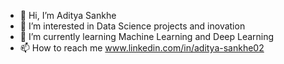 - 👋 Hi, I’m Aditya Sankhe
- 👀 I’m interested in Data Science projects and inovation 
- 🌱 I’m currently learning Machine Learning and Deep Learning
- 📫 How to reach me www.linkedin.com/in/aditya-sankhe02

<!---
Addic021101/Addic021101 is a ✨ special ✨ repository because its `README.md` (this file) appears on your GitHub profile.
You can click the Preview link to take a look at your changes.
--->
